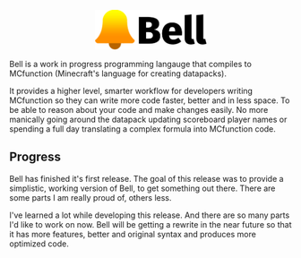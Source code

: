 <p align="center">
    <img src="assets/Bell logo + wordmark.svg" width="199" height="71">
</p>

Bell is a work in progress programming langauge that compiles to MCfunction (Minecraft's language for creating datapacks).

It provides a higher level, smarter workflow for developers writing MCfunction so they can write more code faster, better and in less space. To be able to reason about your code and make changes easily. No more manically going around the datapack updating scoreboard player names or spending a full day translating a complex
formula into MCfunction code.

## Progress
Bell has finished it's first release. The goal of this release was to provide a simplistic, working version of Bell, to get something out there. There are some parts I am really proud of, others less.

I've learned a lot while developing this release. And there are so many parts I'd like to work on now. Bell will be getting a rewrite in the near future so that it has more features, better and original syntax and produces more optimized code.

